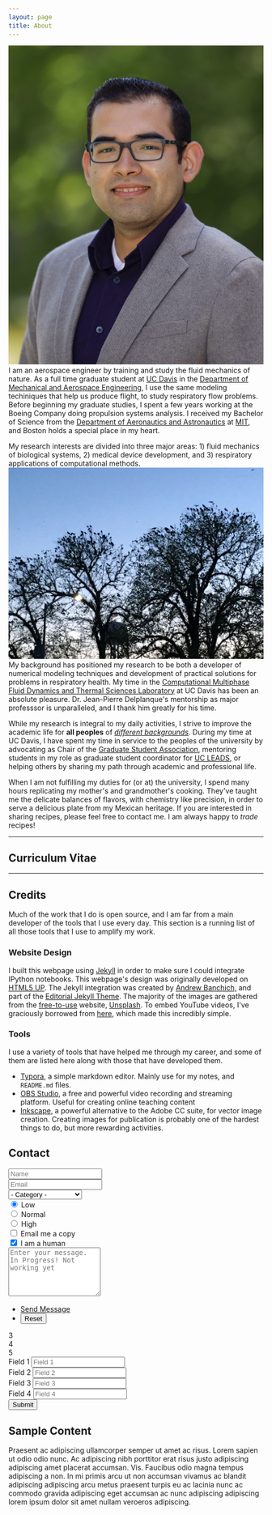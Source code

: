 ```yaml
---
layout: page
title: About
---
```

<!-- Elements -->
<!-- <h2 id="elements">Elements</h2> -->
<section>
<div class="row 100%">
	<div class="6u 12u$(small)">
		<p><span class="image left"><img src="assets/images/Carlos_Ruvalcaba_v.jpg" alt="smiling person face image" /></span>I am an aerospace engineer by training and study the fluid mechanics of nature. As a full  time graduate student at <a href="https://ucdavis.edu" target="_blank">UC Davis</a> in the <a href="https://mae.ucdavis.edu" target="_blank">Department of Mechanical and Aerospace Engineering</a>, I use the same modeling techiniques that help us produce flight, to study respiratory flow problems. Before beginning my graduate studies, I spent a few years working at the Boeing Company doing propulsion systems analysis. I received my Bachelor of Science from the <a href="https://aeroastro.mit.edu" target="_blank">Department of Aeronautics and Astronautics</a> at <a href="https://web.mit.edu" target="_blank">MIT</a>, and Boston holds a special place in my heart.</p>
	</div>
	<div class="6u$ 12u$(small)">
		<p>My research interests are divided into three major areas: 1) fluid mechanics of biological systems, 2) medical device development, and 3) respiratory applications of computational methods. <span class="image right"><img src="assets/images/davis_evening.JPG" alt="Davis watertower behind trees with birds" /></span>My background has positioned my research to be both a developer of numerical modeling techniques and development of practical solutions for problems in respiratory health. My time in the <a href="https://delplanque.faculty.ucdavis.edu/" target="_blank">Computational Multiphase Fluid Dynamics and Thermal Sciences Laboratory</a> at UC Davis has been an absolute pleasure. Dr. Jean-Pierre Delplanque's mentorship as major professsor is unparalleled, and I thank him greatly for his time.</p>
	</div>
	<div class="12u$ 12u$(small)">
		<p>While my research is integral to my daily activities, I strive to improve the academic life for <b>all peoples</b> of <u><em>different backgrounds</em></u>. During my time at UC Davis, I have spent my time in service to the peoples of the university by advocating as Chair of the <a href="https://gsa.ucdavis.edu" target="_blank">Graduate Student Association</a>, mentoring students in my role as graduate student coordinator for <a href="https://ucleads.ucdavis.edu" target="_blank">UC LEADS</a>, or helping others by sharing my path through academic and professional life.</p>
		<p>When I am not fulfilling my duties for (or at) the university, I spend many hours replicating my mother's and grandmother's cooking. They've taught me the delicate balances of flavors, with chemistry like precision, in order to serve a delicious plate from my Mexican heritage. If you are interested in sharing recipes, please feel free to contact me. I am always happy to <em>trade</em> recipes!</p>
	</div>
</div>
</section>
<hr class="major" />
<section>
	<h2 id="cv">Curriculum Vitae</h2>
	<object data="assets/files/page.pdf" width="500" type='application/pdf'></object>
</section>
<!-- Class elements sizing, `class = "(num1)u (num1)u` syntax is as follow
first number must be smaller than the second number, and the second number
for example 6u 12u is that the section will take 6/12 units if possible. 
Finally, we should also note that a break between each section is the second
$ sign. So a continuous row section, the first number is not broken until $-->
<hr class="major" />
<section>
	<div class="row 200%">
		<div class="6u 12u$(small)">
			<h2 id="credits">Credits</h2>
			<p>Much of the work that I do is open source, and I am far from a main developer of the tools that I use every day. This section is a running list of all those tools that I use to amplify my work.</p>
				<h3 id="webcredits">Website Design</h3>
				<p>I built this webpage using <a href="https://jekyllrb.com" target="_blank">Jekyll</a> in order to make sure I could integrate IPython notebooks. This webpage's design was originally developed on <a href="https://html5up.net" target="_blank">HTML5 UP</a>. The Jekyll integration was created by <a href="https://andrewbanchi.ch" target="_blank">Andrew Banchich,</a> and part of the <a href="https://github.com/andrewbanchich/editorial-jekyll-theme" target="_blank">Editorial Jekyll Theme</a>. The majority of the images are gathered from the <a href="https://unsplash.com/license" target="_blank">free-to-use</a> website, <a href="https://unsplash.com" target="_blank">Unsplash</a>. To embed YouTube videos, I've graciously borrowed from <a href="https://github.com/nathancy/jekyll-embed-video#responsive-videos" target="_blank">here</a>, which made this incredibly simple.</p>
				<h3 id='tool_credits'>Tools</h3>
				<p>I use a variety of tools that have helped me through my career, and some of them are listed here along with those that have developed them.</p>
				<ul class="alt">
					<li><a href="https://typora.io" target="_blank">Typora</a>, a simple markdown editor. Mainly use for my notes, and <code>README.md</code> files.</li>
					<li><a href="https://obsproject.com/wiki/Home" target="_blank">OBS Studio</a>, a free and powerful video recording and streaming platform. Useful for creating online teaching content</li>
					<li><a href="https://inkscape.org" target="_blank">Inkscape</a>, a powerful alternative to the Adobe CC suite, for vector image creation. Creating images for publication is probably one of the hardest things to do, but more rewarding activities.</li>
				</ul>
		</div>
		<div class="6u$ 12u$(small)">
			<h2 id="contact_us">Contact</h2>
			<!--Form -->
			<form method="post" action="#">
				<div class="row uniform">
					<div class="6u 12u$(xsmall)">
						<input type="text" name="demo-name" id="demo-name" value="" placeholder="Name" />
					</div>
					<div class="6u$ 12u$(xsmall)">
						<input type="email" name="demo-email" id="demo-email" value="" placeholder="Email" />
					</div>
					<!-- Break -->
					<div class="12u$">
						<div class="select-wrapper">
							<select name="demo-category" id="demo-category">
								<option value="">- Category -</option>
								<option value="1">Research</option>
								<option value="1">Teaching</option>
								<option value="1">Mentorship</option>
								<option value="1">Service</option>
								<option value="1">Device Development</option>
							</select>
						</div>
					</div>
					<!-- Break -->
					<div class="4u 12u$(small)">
						<input type="radio" id="demo-priority-low" name="demo-priority" checked>
						<label for="demo-priority-low">Low</label>
					</div>
					<div class="4u 12u$(small)">
						<input type="radio" id="demo-priority-normal" name="demo-priority">
						<label for="demo-priority-normal">Normal</label>
					</div>
					<div class="4u$ 12u$(small)">
						<input type="radio" id="demo-priority-high" name="demo-priority">
						<label for="demo-priority-high">High</label>
					</div>
					<!-- Break -->
					<div class="6u 12u$(small)">
						<input type="checkbox" id="demo-copy" name="demo-copy">
						<label for="demo-copy">Email me a copy</label>
					</div>
					<div class="6u$ 12u$(small)">
						<input type="checkbox" id="demo-human" name="demo-human" checked>
						<label for="demo-human">I am a human</label>
					</div>
					<!-- Break -->
					<div class="12u$">
						<textarea name="demo-message" id="demo-message" placeholder="Enter your message. In Progress! Not working yet" rows="6"></textarea>
					</div>
					<!-- Break -->
					<div class="12u$">
						<ul class="actions">
							<li><a href="{{ 'progress.html' | absolute_url }}" class="button">Send Message</a></li>
							<!-- <li><input type="submit" value="Send Message" class="special" /></li> -->
							<li><input type="reset" value="Reset" /></li>
						</ul>
					</div>
				</div>
			</form>
		</div>
		<div class="4u 12u$(medium)">
3
		</div>
		 <div class="4u 12u$(medium)">
			4
		</div>
		<div class="4u$ 12u$(medium)">
			5
		 </div>
	</div>
</section>
<section>
	<form id="test-form">
		<div>
		    <label>Field 1</label>
		    <input type="text" name="form_1" placeholder="Field 1">
		</div>
		<div>
		    <label>Field 2</label>
		    <input type="text" name="form_2" placeholder="Field 2">
		</div>
		<div>
		    <label>Field 3</label>
		    <input type="text" name="form_3" placeholder="Field 3">
		</div>
		<div>
			<label>Field 4</label>
			<input type="text" name="form_4" placeholder="Field 4">
		</div>
		<div>
		    <button type="submit" id="submit-form">Submit</button>
		</div>
	</form>
</section>
<h2 id="content">Sample Content</h2>
<p>Praesent ac adipiscing ullamcorper semper ut amet ac risus. Lorem sapien ut odio odio nunc. Ac adipiscing nibh porttitor erat risus justo adipiscing adipiscing amet placerat accumsan. Vis. Faucibus odio magna tempus adipiscing a non. In mi primis arcu ut non accumsan vivamus ac blandit adipiscing adipiscing arcu metus praesent turpis eu ac lacinia nunc ac commodo gravida adipiscing eget accumsan ac nunc adipiscing adipiscing lorem ipsum dolor sit amet nullam veroeros adipiscing.</p>